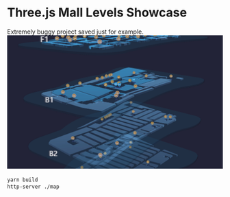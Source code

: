 # Three.js Mall Levels Showcase

Extremely buggy project saved just for example.  
<img src="/static/screenshot.jpg" alt="Mall Levels Showcase"/>
```
yarn build
http-server ./map
```
